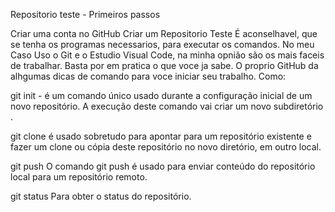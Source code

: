 Repositorio teste - Primeiros passos

Criar uma conta no GitHub
Criar um Repositorio Teste
É aconselhavel, que se tenha os programas necessarios, para executar os comandos. No meu Caso Uso o Git e o Estudio Visual Code, na minha opnião são os mais faceis de trabalhar.
Basta por em pratica o que voce ja sabe. O proprio GitHub da alhgumas dicas de comando para voce iniciar seu trabalho. Como:

git init - é um comando único usado durante a configuração inicial de um novo repositório. A execução deste comando vai criar um novo 
subdiretório .

git clone é usado sobretudo para apontar para um repositório existente e fazer um clone ou cópia deste repositório no novo diretório, em outro local.

git push O comando git push é usado para enviar conteúdo do repositório local para um repositório remoto.

git status Para obter o status do repositório. 